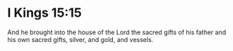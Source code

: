 # I Kings 15:15

And he brought into the house of the Lord the sacred gifts of his father and his own sacred gifts, silver, and gold, and vessels.
